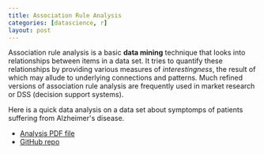 ```yaml
---
title: Association Rule Analysis
categories: [datascience, r]
layout: post
---
```


Association rule analysis is a basic **data mining** technique that looks into relationships between items in a data set. It tries to quantify these relationships by providing various measures of _interestingness_, the result of which may allude to underlying connections and patterns. Much refined versions of association rule analysis are frequently used in market research or DSS (decision support systems).

Here is a quick data analysis on a data set about symptomps of patients suffering from Alzheimer's disease.

* [Analysis PDF file](https://github.com/bwv988/data_analyses/raw/master/association_rules/alzheimers.pdf)
* [GitHub repo](https://github.com/bwv988/data_analyses/tree/master/association_rules)
